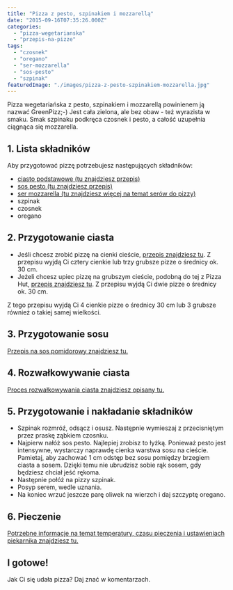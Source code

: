 ```yaml
---
title: "Pizza z pesto, szpinakiem i mozzarellą"
date: "2015-09-16T07:35:26.000Z"
categories: 
  - "pizza-wegetarianska"
  - "przepis-na-pizze"
tags: 
  - "czosnek"
  - "oregano"
  - "ser-mozzarella"
  - "sos-pesto"
  - "szpinak"
featuredImage: "./images/pizza-z-pesto-szpinakiem-mozzarella.jpg"
---
```


Pizza wegetariańska z pesto, szpinakiem i mozzarellą powinienem ją nazwać GreenPizz;-) Jest cała zielona, ale bez obaw - też wyrazista w smaku. Smak szpinaku podkręca czosnek i pesto, a całość uzupełnia ciągnąca się mozzarella.

## 1\. Lista składników

Aby przygotować pizzę potrzebujesz następujących składników:

- <a title="Przepis na ciasto podstawowe" href="/przepis-na-ciasto-na-pizze/">ciasto podstawowe (tu znajdziesz przepis)</a>
- <a title="Przepis na sos pesto" href="/sos-pesto/">sos pesto (tu znajdziesz przepis)</a>
- <a title="Ser do pizzy" href="/jaki-ser-wybrac-do-pizzy/">ser mozzarella (tu znajdziesz więcej na temat serów do pizzy)</a>
- szpinak
- czosnek
- oregano

## 2\. Przygotowanie ciasta

- Jeśli chcesz zrobić pizzę na cienki cieście, <a title="Przepis na ciasto podstawowe" href="/przepis-na-ciasto-na-pizze/">przepis znajdziesz tu</a>. Z przepisu wyjdą Ci cztery cienkie lub trzy grubsze pizze o średnicy ok. 30 cm.
- Jeżeli chcesz upiec pizzę na grubszym cieście, podobną do tej z Pizza Hut, <a title="Przepis na pizzę na grubym cieście" href="/jak-zrobic-ciasto-na-pizze-jak-w-pizza-hut/">przepis znajdziesz tu</a>. Z przepisu wyjdą Ci dwie pizze o średnicy ok. 30 cm.

Z tego przepisu wyjdą Ci 4 cienkie pizze o średnicy 30 cm lub 3 grubsze również o takiej samej wielkości.

## 3\. Przygotowanie sosu

<a title="Przepis na sos pomidorowy" href="/sos-pomidorowy/">Przepis na sos pomidorowy znajdziesz tu.</a>

## 4\. Rozwałkowywanie ciasta

<a title="Rozwałkowywanie ciasta" href="/jak-walkowac-ciasto-pizzy/">Proces rozwałkowywania ciasta znajdziesz opisany tu.</a>

## 5\. Przygotowanie i nakładanie składników

- Szpinak rozmróź, odsącz i osusz. Następnie wymieszaj z przecisniętym przez praskę ząbkiem czosnku.
- Najpierw nałóż sos pesto. Najlepiej zrobisz to łyżką. Ponieważ pesto jest intensywne, wystarczy naprawdę cienka warstwa sosu na cieście. Pamietaj, aby zachować 1 cm odstęp bez sosu pomiędzy brzegiem ciasta a sosem. Dzięki temu nie ubrudzisz sobie rąk sosem, gdy będziesz chciał jeść rękoma.
- Następnie połóż na pizzy szpinak.
- Posyp serem, wedle uznania.
- Na koniec wrzuć jeszcze parę oliwek na wierzch i daj szczyptę oregano.

## 6\. Pieczenie

<a title="Jak ustawić piekarnik do pieczenia pizzy" href="/jak-ustawic-piekarnik-pieczenia-pizzy/">Potrzebne informacje na temat temperatury, czasu pieczenia i ustawieniach piekarnika znajdziesz tu.</a>

## I gotowe!

Jak Ci się udała pizza? Daj znać w komentarzach.
